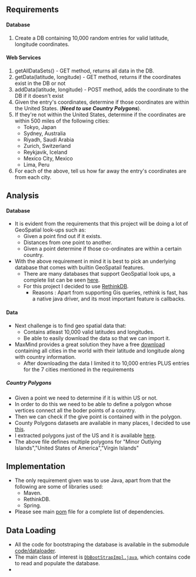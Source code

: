 ## Requirements

#### Database
1. Create a DB containing 10,000 random entries for valid latitude, longitude coordinates. 

#### Web Services

1. getAllDataSets() - GET method, returns all data in the DB.
1. getData(latitude, longitude) - GET method, returns if the coordinates exist in the DB or not
1. addData(latitude, longitude) - POST method, adds the coordinate to the DB if it doesn't exist
1. Given the entry's coordinates, determine if those coordinates are within the United States. (__*Need to use Country Polygons*__).
1. If they're not within the United States, determine if the coordinates are within 500 miles of the following cities:
	* Tokyo, Japan
	* Sydney, Australia
	* Riyadh, Saudi Arabia
	* Zurich, Switzerland
	* Reykjavik, Iceland
	* Mexico City, Mexico
	* Lima, Peru
1. For each of the above, tell us how far away the entry's coordinates are from each city.

## Analysis

#### Database
* It is evident from the requirements that this project will be doing a lot of GeoSpatial look-ups such as:
	* Given a point find out if it exists.
	* Distances from one point to another.
	* Given a point determine if those co-ordinates are within a certain country.
* With the above requirement in mind it is best to pick an underlying database that comes with builtin GeoSpatail features.
	* There are many databases that support GeoSpatial look ups, a complete list can be seen [here](https://en.wikipedia.org/wiki/Spatial_database).
	* For this project I decided to use [RethinkDB](http://rethinkdb.com/).
		* Reasons : Apart from supporting Gis queries, rethink is fast, has a native java driver, and its most important feature is callbacks. 	
		
#### Data

* Next challenge is to find geo spatial data that:
	* Contains atleast 10,000 valid latitudes and longitudes.
	* Be able to easily download the data so that we can import it.
* MaxMind provides a great solution they have a free [download](https://www.maxmind.com/en/free-world-cities-database) containing all cities in the world with their latitude and longitude along with country information.
	* After downloading the data I limited it to 10,000 entries PLUS entries for the 7 cities mentioned in the requirements

##### Country Polygons
* Given a point we need to determine if it is within US or not.
* In order to do this we need to be able to define a polygon whose vertices connect all the boder points of a country.
* Then we can check if the give point is contained with in the polygon.
* County Polygons datasets are available in many places, I decided to use [this](https://github.com/datasets/geo-countries).
* I extracted polygons just of the US and it is available [here](https://github.com/devender/puretawny/blob/master/data/us.geojson).
* The above file defines multiple polygons for "Minor Outlying Islands","United States of America","Virgin Islands"

## Implementation

* The only requirement given was to use Java, apart from that the following are some of libraries used: 
	* Maven.
	* RethinkDB.
	* Spring.
* Please see main [pom](https://github.com/devender/puretawny/blob/master/code/pom.xml) file for a complete list of dependencies.


## Data Loading

* All the code for bootstraping the database is available in the submodule [code/dataloader](https://github.com/devender/puretawny/tree/master/code/dataLoader).
* The main class of interest is [```DbBootStrapImpl.java```](https://github.com/devender/puretawny/blob/master/code/dataLoader/src/main/java/com/gdr/puretawny/dataLoader/impl/DbBootStrapImpl.java), which contains code to read and populate the database.
* 



